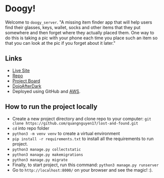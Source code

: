 # Doogy!
Welcome to `doogy_server`.
"A missing item finder app that will help users find their glasses, keys, wallet, socks and other items that they put somewhere and then forget where they actually placed them. One way to do this is taking a pic with your phone each time you place such an item so that you can look at the pic if you forget about it later."

## Links

- [Live Site](https://lost.dojoafterdark.com)
- [Repo](https://github.com/quangnguyen17/lost-and-found)
- [Project Board](https://github.com/users/quangnguyen17/projects/1)
- [DojoAfterDark](https://dojoafterdark.com)
- Deployed using GitHub and [AWS](https://aws.amazon.com/).

## How to run the project locally

- Create a new project directory and clone repo to your computer: `git clone https://github.com/quangnguyen17/lost-and-found.git`
- `cd` into repo folder
- `python3 -m venv venv` to create a virtual environment
- `pip install -r requirements.txt` to install all the requirements to run project.
- `python3 manage.py collectstatic`
- `python3 manage.py makemigrations`
- `python3 manage.py migrate`
- Finally, to start project, run this command: `python3 manage.py runserver` 
- Go to `http://localhost:8000/` on your browser and see the magic! :).

